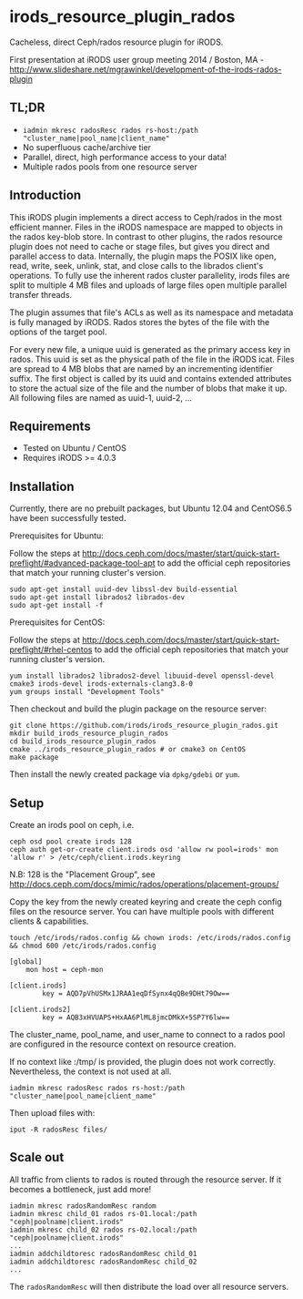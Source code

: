 # irods_resource_plugin_rados

Cacheless, direct Ceph/rados resource plugin for iRODS.

First presentation at iRODS user group meeting 2014 / Boston, MA - http://www.slideshare.net/mgrawinkel/development-of-the-irods-rados-plugin

## TL;DR

- `iadmin mkresc radosResc rados rs-host:/path "cluster_name|pool_name|client_name"`
- No superfluous cache/archive tier
- Parallel, direct, high performance access to your data!
- Multiple rados pools from one resource server

## Introduction

This iRODS plugin implements a direct access to Ceph/rados in the most efficient manner.
Files in the iRODS namespace are mapped to objects in the rados key-blob store.
In contrast to other plugins, the rados resource plugin does not need to cache or stage files, but gives you direct and parallel access to data.
Internally, the plugin maps the POSIX like open, read, write, seek, unlink, stat, and close calls to the librados client's operations.
To fully use the inherent rados cluster parallelity, irods files are split to multiple 4 MB files and uploads of large files open multiple parallel transfer threads.

The plugin assumes that file's ACLs as well as its namespace and metadata is fully managed by iRODS.
Rados stores the bytes of the file with the options of the target pool.

For every new file, a unique uuid is generated as the primary access key in rados. This uuid is set as the physical path of the file in the iRODS icat.
Files are spread to 4 MB blobs that are named by an incrementing identifier suffix.
The first object is called by its uuid and contains extended attributes to store the actual size of the file and the number of blobs that make it up.
All following files are named as uuid-1, uuid-2, ...

## Requirements

- Tested on Ubuntu / CentOS
- Requires iRODS >= 4.0.3

## Installation 

Currently, there are no prebuilt packages, but Ubuntu 12.04 and CentOS6.5 have been successfully tested.

Prerequisites for Ubuntu:

Follow the steps at http://docs.ceph.com/docs/master/start/quick-start-preflight/#advanced-package-tool-apt to add the official ceph repositories that match your running cluster's version.

```
sudo apt-get install uuid-dev libssl-dev build-essential
sudo apt-get install librados2 librados-dev
sudo apt-get install -f
```
Prerequisites for CentOS:

Follow the steps at http://docs.ceph.com/docs/master/start/quick-start-preflight/#rhel-centos to add the official ceph repositories that match your running cluster's version.

```
yum install librados2 librados2-devel libuuid-devel openssl-devel cmake3 irods-devel irods-externals-clang3.8-0
yum groups install "Development Tools"
```

Then checkout and build the plugin package on the resource server:

```
git clone https://github.com/irods/irods_resource_plugin_rados.git
mkdir build_irods_resource_plugin_rados
cd build_irods_resource_plugin_rados
cmake ../irods_resource_plugin_rados # or cmake3 on CentOS
make package
```

Then install the newly created package via `dpkg/gdebi` or `yum`.

## Setup

Create an irods pool on ceph, i.e.

```
ceph osd pool create irods 128 
ceph auth get-or-create client.irods osd 'allow rw pool=irods' mon 'allow r' > /etc/ceph/client.irods.keyring
```

N.B: 128 is the "Placement Group", see http://docs.ceph.com/docs/mimic/rados/operations/placement-groups/

Copy the key from the newly created keyring and create the ceph config files on the resource server.
You can have multiple pools with different clients & capabilities.

`touch /etc/irods/rados.config && chown irods: /etc/irods/rados.config && chmod 600 /etc/irods/rados.config`

```
[global]
    mon host = ceph-mon

[client.irods]
        key = AQD7pVhUSMx1JRAA1eqDfSynx4qQBe9DHt79Ow==

[client.irods2]
        key = AQB3xHVUAPS+HxAA6PlML8jmcDMkX+5SP7Y6lw==
```

The cluster_name, pool_name, and user_name to connect to a rados pool are configured in the resource context on resource creation.

If no context like :/tmp/ is provided, the plugin does not work correctly. Nevertheless, the context is not used at all.
```
iadmin mkresc radosResc rados rs-host:/path "cluster_name|pool_name|client_name"
```

Then upload files with:

```
iput -R radosResc files/
```

## Scale out

All traffic from clients to rados is routed through the resource server. If it becomes a bottleneck, just add more!

```
iadmin mkresc radosRandomResc random
iadmin mkresc child_01 rados rs-01.local:/path "ceph|poolname|client.irods"
iadmin mkresc child_02 rados rs-02.local:/path "ceph|poolname|client.irods"
...
iadmin addchildtoresc radosRandomResc child_01
iadmin addchildtoresc radosRandomResc child_02
...
```

The `radosRandomResc` will then distribute the load over all resource servers.


